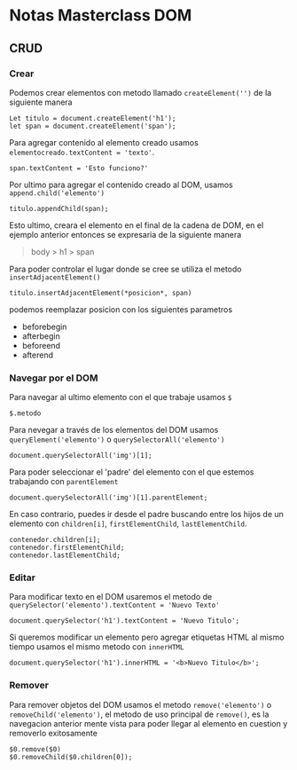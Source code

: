 # Notas Masterclass DOM

## CRUD

### Crear

Podemos crear elementos con metodo llamado `createElement('')` de la siguiente manera

```
Let titulo = document.createElement('h1');
let span = document.createElement('span');
```

Para agregar contenido al elemento creado usamos `elementocreado.textContent = 'texto'`.

```
span.textContent = 'Esto funciono?'
```

Por ultimo para agregar el contenido creado al DOM, usamos `append.child('elemento')`

```
titulo.appendChild(span);
```

Esto ultimo, creara el elemento en el final de la cadena de DOM, en el ejemplo anterior entonces se expresaria de la siguiente manera

> body > h1 > span

Para poder controlar el lugar donde se cree se utiliza el metodo `insertAdjacentElement()`

```
titulo.insertAdjacentElement(*posicion*, span)
```

podemos reemplazar posicion con los siguientes parametros

- beforebegin
- afterbegin
- beforeend
- afterend

### Navegar por el DOM

Para navegar al ultimo elemento con el que trabaje usamos `$`

```
$.metodo
```

Para nevegar a través de los elementos del DOM usamos `queryElement('elemento')` o `querySelectorAll('elemento')`

```
document.querySelectorAll('img')[1];
```

Para poder seleccionar el 'padre' del elemento con el que estemos trabajando con `parentElement`

```
document.querySelectorAll('img')[1].parentElement;
```

En caso contrario, puedes ir desde el padre buscando entre los hijos de un elemento con `children[i]`, `firstElementChild`, `lastElementChild`.

```
contenedor.children[i];
contenedor.firstElementChild;
contenedor.lastElementChild;
```

### Editar

Para modificar texto en el DOM usaremos el metodo de `querySelector('elemento').textContent = 'Nuevo Texto'`

```
document.querySelector('h1').textContent = 'Nuevo Titulo';
```

Si queremos modificar un elemento pero agregar etiquetas HTML al mismo tiempo usamos el mismo metodo con `innerHTML`

```
document.querySelector('h1').innerHTML = '<b>Nuevo Titulo</b>';
```

### Remover

Para remover objetos del DOM usamos el metodo `remove('elemento')` o `removeChild('elemento')`, el metodo de uso principal de `remove()`, es la navegacion anterior mente vista para poder llegar al elemento en cuestion y removerlo exitosamente

```
$0.remove($0)
$0.removeChild($0.children[0]);
```
